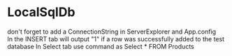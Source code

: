 # LocalSqlDb
don't forget to add a ConnectionString in ServerExplorer and App.config   
In the INSERT tab will output "1" if a row was successfully added to the test database
In Select tab use command as Select * FROM Products 
